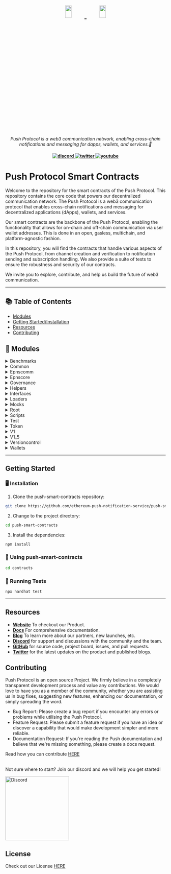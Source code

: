 <h1 align="center">
    <a href="https://push.org/#gh-light-mode-only">
    <img width='20%' height='10%' src="https://res.cloudinary.com/drdjegqln/image/upload/v1686227557/Push-Logo-Standard-Dark_xap7z5.png">
    </a>
    <a href="https://push.org/#gh-dark-mode-only">
    <img width='20%' height='10%' src="https://res.cloudinary.com/drdjegqln/image/upload/v1686227558/Push-Logo-Standard-White_dlvapc.png">
    </a>
</h1>

<p align="center">
  <i align="center">Push Protocol is a web3 communication network, enabling cross-chain notifications and messaging for dapps, wallets, and services.🚀</i>
</p>

<h4 align="center">

  <a href="https://discord.gg/pushprotocol">
    <img src="https://img.shields.io/badge/discord-7289da.svg?style=flat-square" alt="discord">
  </a>
  <a href="https://twitter.com/pushprotocol">
    <img src="https://img.shields.io/badge/twitter-18a1d6.svg?style=flat-square" alt="twitter">
  </a>
  <a href="https://www.youtube.com/@pushprotocol">
    <img src="https://img.shields.io/badge/youtube-d95652.svg?style=flat-square&" alt="youtube">
  </a>
</h4>

# Push Protocol Smart Contracts

Welcome to the repository for the smart contracts of the Push Protocol. This repository contains the core code that powers our decentralized communication network. The Push Protocol is a web3 communication protocol that enables cross-chain notifications and messaging for decentralized applications (dApps), wallets, and services.

Our smart contracts are the backbone of the Push Protocol, enabling the functionality that allows for on-chain and off-chain communication via user wallet addresses. This is done in an open, gasless, multichain, and platform-agnostic fashion.

In this repository, you will find the contracts that handle various aspects of the Push Protocol, from channel creation and verification to notification sending and subscription handling. We also provide a suite of tests to ensure the robustness and security of our contracts.

We invite you to explore, contribute, and help us build the future of web3 communication.



---

## 📚 Table of Contents
- [Modules](#-modules)
- [Getting Started/Installation](#getting-started)
- [Resources](#resources)
- [Contributing](#contributing)


## 🧩 Modules

<details closed><summary>Benchmarks</summary>

| File                         | Summary                                                                                                                                                                                                                                                                                                                                                                                                                                                                                                                   | Module                                       |
|:-----------------------------|:--------------------------------------------------------------------------------------------------------------------------------------------------------------------------------------------------------------------------------------------------------------------------------------------------------------------------------------------------------------------------------------------------------------------------------------------------------------------------------------------------------------------------|:---------------------------------------------|
| EPNSCoreV1.Benchmark.test.js | The code snippet initializes and runs benchmarks to test the functionality of the EPNS smart contract. The tests involve creating channels and adding whitelisted addresses. The contract is deployed using a proxy contract, with arguments passed via arrays and functions executed using the AsyncFunction constructor. The aim is to test the time taken for each function to execute. The benchmarks are run against three different versions of the contract, allowing for comparisons on changes in functionality. | test/benchmarks/EPNSCoreV1.Benchmark.test.js |

</details>

<details closed><summary>Common</summary>

| File             | Summary                                                                                                                                                                                                                                                                                                                                                                                                         | Module                       |
|:-----------------|:----------------------------------------------------------------------------------------------------------------------------------------------------------------------------------------------------------------------------------------------------------------------------------------------------------------------------------------------------------------------------------------------------------------|:-----------------------------|
| expect.js        | This code defines a Chai assertion library and uses it to test solidity code on the Ethereum blockchain through the Ethereum Waffle package. It exports the'expect' function for use in testing.                                                                                                                                                                                                                | test/common/expect.js        |
| fixtures.js      | The provided code snippet offers two fixtures-`epnsContractFixture` and `tokenFixture`-for testing smart contracts related to Ethereum Push Notification Service (EPNS). The `epnsContractFixture` returns several proxies and contracts required for EPNS, while `tokenFixture` returns a mock Dai contract. The code also defines several constants needed for the EPNS deployment and deployment parameters. | test/common/fixtures.js      |
| fixtures_temp.js | The provided code snippet consists of two async functions. The first function deploys an instance of an EPNS contract, along with several other contracts. The second function sets up a token fixture that includes a mock DAI token and the ADAI contract. These functions are exported for use in testing and development environments.                                                                      | test/common/fixtures_temp.js |

</details>

<details closed><summary>Epnscomm</summary>

| File                    | Summary                                                                                                                                                                                                                                                                                                                                                                                                                                                    | Module                                     |
|:------------------------|:-----------------------------------------------------------------------------------------------------------------------------------------------------------------------------------------------------------------------------------------------------------------------------------------------------------------------------------------------------------------------------------------------------------------------------------------------------------|:-------------------------------------------|
| EPNSCommV1.sol          | Error generating file summary. Exception: Client error '400 Bad Request' for url 'https://api.openai.com/v1/chat/completions'                                                                                                                                                                                                                                                                                                                              | contracts/EPNSComm/EPNSCommV1.sol          |
|                         | For more information check: https://httpstatuses.com/400                                                                                                                                                                                                                                                                                                                                                                                                   |                                            |
| EPNSCommStorageV1_5.sol | This Solidity code defines a contract for storing and managing user data in the Ethereum Push Notification Service (EPNS) protocol. It includes a User struct for organizing data about users and several mappings that track user and channel subscriptions. The contract also includes state variables for governance, user count, and more.                                                                                                             | contracts/EPNSComm/EPNSCommStorageV1_5.sol |
| EPNSCommAdmin.sol       | This code snippet is a Solidity contract that extends the ProxyAdmin contract from the OpenZeppelin library. Its main functionality is to serve as a proxy administrator for a smart contract system, allowing the updating and upgrading of contracts in the system, while maintaining the same deployment address and keeping the contract functionalities intact. The SPDX-License-Identifier is also included, specifying the open-source MIT license. | contracts/EPNSComm/EPNSCommAdmin.sol       |
| EPNSCommProxy.sol       | The provided Solidity contract is an implementation of a transparent upgradeable proxy using the OpenZeppelin library. It takes in parameters for the contract's logic, governance address, push-channel admin address, and chain name as part of its constructor function. Upon initialization, the contract transparently proxies its functionality, allowing future upgrades and modifications without breaking functionality or requiring migrations.  | contracts/EPNSComm/EPNSCommProxy.sol       |
| EPNSCommV1_5.sol        | Error generating file summary. Exception: Client error '400 Bad Request' for url 'https://api.openai.com/v1/chat/completions'                                                                                                                                                                                                                                                                                                                              | contracts/EPNSComm/EPNSCommV1_5.sol        |
|                         | For more information check: https://httpstatuses.com/400                                                                                                                                                                                                                                                                                                                                                                                                   |                                            |

</details>

<details closed><summary>Epnscore</summary>

| File                    | Summary                                                                                                                                                                                                                                                                                                                                                                                                                                                                                    | Module                                     |
|:------------------------|:-------------------------------------------------------------------------------------------------------------------------------------------------------------------------------------------------------------------------------------------------------------------------------------------------------------------------------------------------------------------------------------------------------------------------------------------------------------------------------------------|:-------------------------------------------|
| EPNSCoreV1.sol          | Error generating file summary. Exception: Client error '400 Bad Request' for url 'https://api.openai.com/v1/chat/completions'                                                                                                                                                                                                                                                                                                                                                              | contracts/EPNSCore/EPNSCoreV1.sol          |
|                         | For more information check: https://httpstatuses.com/400                                                                                                                                                                                                                                                                                                                                                                                                                                   |                                            |
| EPNSCoreProxy.sol       | The code defines a contract EPNSCoreProxy that extends the TransparentUpgradeableProxy to enable transparent and secure upgrades. It uses the constructor to set various parameters, such as logic contract, governance address, WETH and DAI addresses, and initialization parameters by encoding values using abi.encodeWithSignature().                                                                                                                                                 | contracts/EPNSCore/EPNSCoreProxy.sol       |
| EPNSCoreStorageV2.sol   | The provided code defines a contract called EPNSCoreStorageV2 that has three state variables. It defines two types of byte32 hash constants and mappings for nonces, channel update counters and rewards claimed by addresses for channel creation. It specifies the Solidity compiler version to be used as greater than or equal to 0.6.0 and less than 0.7.0.                                                                                                                           | contracts/EPNSCore/EPNSCoreStorageV2.sol   |
| EPNSCoreAdmin.sol       | The code defines a contract called EPNSCoreAdmin that imports "ProxyAdmin" from the "@openzeppelin/contracts/proxy/" package. The contract defines no behavior of its own and essentially acts as a forwarding service that allows an admin to upgrade other contacts via a proxy. It is licensed under MIT.                                                                                                                                                                               | contracts/EPNSCore/EPNSCoreAdmin.sol       |
| EPNSCoreV1_Temp.sol     | Error generating file summary. Exception: Client error '400 Bad Request' for url 'https://api.openai.com/v1/chat/completions'                                                                                                                                                                                                                                                                                                                                                              | contracts/EPNSCore/EPNSCoreV1_Temp.sol     |
|                         | For more information check: https://httpstatuses.com/400                                                                                                                                                                                                                                                                                                                                                                                                                                   |                                            |
| TempStorage.sol         | The provided code is for a Solidity smart contract called TempStorage, which serves as a temporary storage for channels whose poolContribution and weight have been updated. It uses a mapping data structure to keep track of updated channels and has two functions that allow users to check if a channel has been adjusted and to mark a channel as adjusted, respectively. The constructor function sets the Core_Address of the contract and requires that it be a non-zero address. | contracts/EPNSCore/TempStorage.sol         |
| EPNSCoreStorageV1_5.sol | This Solidity contract defines the storage layout for an Ethereum Push Notification Service (EPNS). It includes various enums, constants, mappings, and state variables to keep track of channels created by users, historical data, fair share ratios, fee calculations, and more.                                                                                                                                                                                                        | contracts/EPNSCore/EPNSCoreStorageV1_5.sol |
| EPNSCoreV1_5.sol        | Error generating file summary. Exception: Client error '400 Bad Request' for url 'https://api.openai.com/v1/chat/completions'                                                                                                                                                                                                                                                                                                                                                              | contracts/EPNSCore/EPNSCoreV1_5.sol        |
|                         | For more information check: https://httpstatuses.com/400                                                                                                                                                                                                                                                                                                                                                                                                                                   |                                            |

</details>

<details closed><summary>Governance</summary>

| File                        | Summary                                                                                                                                                                                                                                                                                                                                                                                                                                                                                                                                                                                                                                  | Module                                           |
|:----------------------------|:-----------------------------------------------------------------------------------------------------------------------------------------------------------------------------------------------------------------------------------------------------------------------------------------------------------------------------------------------------------------------------------------------------------------------------------------------------------------------------------------------------------------------------------------------------------------------------------------------------------------------------------------|:-------------------------------------------------|
| GovernorBravo.sol           | Error generating file summary. Exception: Client error '400 Bad Request' for url 'https://api.openai.com/v1/chat/completions'                                                                                                                                                                                                                                                                                                                                                                                                                                                                                                            | contracts/governance/GovernorBravo.sol           |
|                             | For more information check: https://httpstatuses.com/400                                                                                                                                                                                                                                                                                                                                                                                                                                                                                                                                                                                 |                                                  |
| VerzionedInitializable.sol  | The provided code snippet is a helper contract that supports initializer functions. It includes a modifier for use in the contract's initializer function, a function for returning the revision number of the contract, and a private function for detecting if a function is running in the constructor or not. It is based on the OpenZeppelin Initializable contract.                                                                                                                                                                                                                                                                | contracts/governance/VerzionedInitializable.sol  |
| Timelock.sol                | This code snippet may be used as a secure and safe library to perform arithmetic operations on unsigned integers in Solidity smart contracts. The code ensures that the more complex mathematical operations such as addition, subtraction, multiplication, division, and modular calculations do not exceed limits or the size of the uint data type. It also has built-in error management functions to provide detailed codes and logic errors messages for easier debugging. The remaining part of the code is smart-contract related, implementing a timelock module to set in places consistent custom ETH transactions schedules. | contracts/governance/Timelock.sol                |
| GovernorBravoInterfaces.sol | The given code implements the storage and events for the Governor Bravo contract, which is designed for decentralized governance using voting proposals. It includes functionalities for creating, voting, canceling, queuing, and executing proposals with various parameters such as a voting delay, voting period, and proposal threshold. The Timelock and EPNS contracts are a part of the implementation and facilitate time-based delays and token-based votes, respectively.                                                                                                                                                     | contracts/governance/GovernorBravoInterfaces.sol |
| EPNSBravoProxy.sol          | The code defines a Solidity contract named EPNSBravoProxy that inherits from TransparentUpgradeableProxy. It enables upgrades of contracts by storing the contract's address while launching an upgradeable version of it. The contract takes in several parameters upon implementation, which can change important factors, functionality and voting behavior of each upgrade.                                                                                                                                                                                                                                                          | contracts/governance/EPNSBravoProxy.sol          |

</details>

<details closed><summary>Helpers</summary>

| File     | Summary                                                                                                                       | Module           |
|:---------|:------------------------------------------------------------------------------------------------------------------------------|:-----------------|
| utils.js | Error generating file summary. Exception: Client error '400 Bad Request' for url 'https://api.openai.com/v1/chat/completions' | helpers/utils.js |
|          | For more information check: https://httpstatuses.com/400                                                                      |                  |

</details>

<details closed><summary>Interfaces</summary>

| File                              | Summary                                                                                                                                                                                                                                                                                                                                                                                                                                    | Module                                                 |
|:----------------------------------|:-------------------------------------------------------------------------------------------------------------------------------------------------------------------------------------------------------------------------------------------------------------------------------------------------------------------------------------------------------------------------------------------------------------------------------------------|:-------------------------------------------------------|
| IPUSH.sol                         | The provided code is an interface for an ERC20-like token contract called IPUSH. It defines four functions that can be implemented by the contract: born() returns the block number when the token was created, totalSupply() returns the total supply of the token, resetHolderWeight() resets the token holder's weight, and returnHolderUnits() returns the number of tokens held by an account at a particular block number.           | contracts/interfaces/IPUSH.sol                         |
| IEPNSCore.sol                     | This code snippet declares an interface in Solidity called "IEPNSCore". It doesn't contain any actual code or functionality, but rather acts as a definition that other contracts can use to interact with contracts that implement the functions and variables defined in this interface. It specifies that the contract implementing this interface should use a version of Solidity greater than or equal to 0.6.0 but less than 0.7.0. | contracts/interfaces/IEPNSCore.sol                     |
| IEPNSCommV1.sol                   | The provided code snippet defines an interface for the IEPNSCommV1 contract that includes two external functions. The first function, subscribeViaCore, allows a user to subscribe to a channel by passing in the channel and user addresses. The second function, unSubscribeViaCore, allows a user to unsubscribe from a previously subscribed channel by passing in the channel and user addresses.                                     | contracts/interfaces/IEPNSCommV1.sol                   |
| ITempStorage.sol                  | The provided code snippet defines an interface for a TempStorage contract that allows the Core Contract to flag channel addresses with complete adjustments as true using the function setChannelAdjusted. The function isChannelAdjusted returns the status of adjustment for a given channel address.                                                                                                                                    | contracts/interfaces/ITempStorage.sol                  |
| IERC1271.sol                      | The provided code snippet is an interface implementation of the ERC1271 standard signature validation method in Solidity. It defines a single function'isValidSignature' which accepts a hash and signature as input parameters and returns a magic value. This interface is intended to verify that a signature attachment in a digital certificate of smart contracts is associated with the correct data.                               | contracts/interfaces/IERC1271.sol                      |

</details>

<details closed><summary>Loaders</summary>

| File                   | Summary                                                                                                                                                                                                                                                                                                                                                                                                                                                                                                                                                                 | Module                         |
|:-----------------------|:------------------------------------------------------------------------------------------------------------------------------------------------------------------------------------------------------------------------------------------------------------------------------------------------------------------------------------------------------------------------------------------------------------------------------------------------------------------------------------------------------------------------------------------------------------------------|:-------------------------------|
| envVerifier.js         | This code exports a function that verifies and generates an environment file by checking for its presence, reading a version-controlled sample file, prompting the user with any variables not found in the environment file, and building the real environment file by appending real environment variable values entered by the user. The function returns null when the environment is verified or generated. The'chalk' package outputs pretty terminal messages, and the script has the option to fail or log on non-verification of environment variables.        | loaders/envVerifier.js         |
| versionVerifier.js     | This code snippet provides a set of functions to verify and upgrade a version of a configuration file, using properties of said file and verified parameters. The code reads a contract configuration file in json format and checks a version history. If there is a version upgrade, it makes necessary JSON changes to double-check the data, overwriting parameters read previously, thus keeping errors at bay. The file mostly relies on third-party of close source modules and deals extensively with monitoring and reporting errors generated in the process. | loaders/versionVerifier.js     |
| tokenAmountVerifier.js | This code snippet exports a function "verifyTokensAmount", which uses the "DISTRIBUTION_INFO" constant to calculate the total distributed token amount and verify if it matches the expected total. The function achieves this by recursively iterating over the "DISTRIBUTION_INFO" object and returns an error and exits the process if the total amount is incorrect. The code utilises the "chalk" library for formatting output to the console.                                                                                                                    | loaders/tokenAmountVerifier.js |

</details>

<details closed><summary>Mocks</summary>

| File                     | Summary                                                                                                                                                                                                                                                                                                                                                                                                                                                                                         | Module                                   |
|:-------------------------|:------------------------------------------------------------------------------------------------------------------------------------------------------------------------------------------------------------------------------------------------------------------------------------------------------------------------------------------------------------------------------------------------------------------------------------------------------------------------------------------------|:-----------------------------------------|
| IUniswapV2RouterMock.sol | The provided code snippet is a Solidity interface for the UniswapV2RouterMock contract. It defines two function signatures: swapExactTokensForTokens for swapping tokens and getAmountsOut for calculating the expected output amounts when swapping tokens. The provided interface acts as a blueprint for any contract implementing the UniswapV2RouterMock interface, allowing them to interact with other contracts that require this functionality.                                        | contracts/mocks/IUniswapV2RouterMock.sol |
| MockERC1271.sol          | The provided code defines the "SignatureVerifier" contract, which verifies whether a given signature is valid for a specified hash corresponding to the contract's owner address. The contract uses the openzeppelin ECDSA library and supports the ERC1271 standard for signature validation. The "supportsStaticCall" function checks whether a given method ID belongs to the ERC1271 interface, while the "isValidSignature" function verifies if the signature matches the expected owner. | contracts/mocks/MockERC1271.sol          |
| MockDai.sol              | The code provides a smart contract that allows for the minting of ERC20 tokens and is used as a mock version of DAI stablecoin. The `MintableERC20` abstract contract, derived from `ERC20`, enables tokens to be minted and the `MockDAI` contract inherits from it with the name "DAI" and ticker "DAI". This contract could be used in place of real DAI tokens for testing and development of decentralized applications.                                                                   | contracts/mocks/MockDai.sol              |

</details>

<details closed><summary>Root</summary>

| File              | Summary                                                                                                                                                                                                                                                                                                                                                                                                                      | Module            |
|:------------------|:-----------------------------------------------------------------------------------------------------------------------------------------------------------------------------------------------------------------------------------------------------------------------------------------------------------------------------------------------------------------------------------------------------------------------------|:------------------|
| hardhat.config.js | The provided code snippet defines default networks and loads required libraries in a Hardhat environment for Ethereum smart contract development. It includes tasks to generate a mnemonic, get account information and balance, and send ETH. The environment can be configured for various blockchain networks including mainnet, testnet and local networks. It also includes an Etherscan API key for code verification. | hardhat.config.js |
| license-v1        | The provided code snippet is the license text for the Business Source License 1.1. The license gives the right to copy, modify, create derivative works, and redistribute the Push Protocol, subject to certain conditions and limitations. It includes terms regarding a Change License and specifies covenants required by the Licensor.                                                                                   | license-v1        |
| app.js            | This code snippet uses the chalk library to display a completion message and prompt for the user to run a command. Additionally, it loads an environment verifier module and awaits its execution before displaying the messages.                                                                                                                                                                                            | app.js            |

</details>

<details closed><summary>Scripts</summary>

| File                         | Summary                                                                                                                                                                                                                                                                                                                                                                                                                                                                                                     | Module                               |
|:-----------------------------|:------------------------------------------------------------------------------------------------------------------------------------------------------------------------------------------------------------------------------------------------------------------------------------------------------------------------------------------------------------------------------------------------------------------------------------------------------------------------------------------------------------|:-------------------------------------|
| 1_deployEPNSCoreV1.js        | The provided code snippet imports various dependencies and defines helper functions for deploying and verifying contracts. It also defines the `main` function, which runs version checks, deploys contracts, verifies contracts, and upgrades the version. The `setupAllContracts` function handles the deployment of various contracts and returns the list of deployed contracts.                                                                                                                        | scripts/1_deployEPNSCoreV1.js        |
| 1_5_deployEPNSCoreV1_5.js    | The code is a Node.js script that uses the Hardhat framework to deploy and upgrade Ethereum smart contracts. It requires other modules such as `fs` and `chalk` and includes helper functions such as `deployContract()` and `verifyAllContracts()`. The `main()` function deploys, verifies, and upgrades multiple contracts and conducts version control checks.                                                                                                                                          | scripts/1_5_deployEPNSCoreV1_5.js    |
| 4_deployEPNSCommV2.js        | The code snippet deploys, verifies and upgrades Ethereum smart contracts using Hardhat framework. It imports several modules such as fs and chalk, and utilizes a versionVerifier to verify version control, an upgradeVersion function to upgrade versions of contracts, and various utils functions. Using ethers, it deploys a specific smart contract and a factory class generates contact instances, which are then upgraded to run via ethers.                                                       | scripts/4_deployEPNSCommV2.js        |
| 0_deploySample.js            | The code checks and upgrades a version, deploys all necessary contracts, and verifies them. It imports required modules and calls related functions. EPNS contracts are deployed based on arguments passed, upgraded and subsequently verified. Finally, a'process exit' command is run to terminate the functions of the code.                                                                                                                                                                             | scripts/0_deploySample.js            |
| 2_5_deployEPNSCommV1_5.js    | This code snippet deploys and upgrades smart contracts using Hardhat. It includes a version check, contract deployment, verification, and version upgrade. It also utilizes helper functions to assist with deployment, including the ability to dynamically deploy contracts using arguments files. The code utilizes chalk for logging and reporting purposes.                                                                                                                                            | scripts/2_5_deployEPNSCommV1_5.js    |
| 6_deployEPNSCommV3.js        | The code defines an async function, `main()`, that deploys and verifies contracts, upgrades their version, and completes a version check. It uses various functions and modules, including `fs`, `chalk`, and the `hardhat` module's `config` and `ethers` objects. Additionally, it calls `setupAllContracts()` to handle deployment specifics and receives `deployedContracts` as an array of contracts. The main() function is an entry point that runs when the larger application or script is called. | scripts/6_deployEPNSCommV3.js        |
| 2_deployEPNSCommV1.js        | The code defines the main function that deploys multiple smart contracts using the Hardhat framework with support for the version control of each contract, and upgrades them for the Ethereum blockchain ecosystem. The function also handles the verification of each contract's deployment through the verificationAllContracts function. The deployed contract details are logged onto the console using Chalk for easy readability.                                                                    | scripts/2_deployEPNSCommV1.js        |
| 7_polygonDeployEPNSCommV1.js | This code sets up and deploys smart contracts for the EPNS communication protocol using Hardhat. It uses version control, deploys the contracts and verifies the deployment, and upgrades the version after deployment. The `setupAllContracts` function deploys the contracts specified in its parameters and returns their addresses.                                                                                                                                                                     | scripts/7_polygonDeployEPNSCommV1.js |
| 5_deployEPNSCoreV3.js        | The code creates a script that first checks the version of the contracts being used for decentralized operation, then deploys and verifies them if they are valid. The script then upgrades the contracts' versions if needed, using Hardhat and Fastify as development platforms where serverless functions can be run without using servers. Finally, the script logs the results of each stage of the deployment and version control process.                                                            | scripts/5_deployEPNSCoreV3.js        |
| 3_deployEPNSCoreV2.js        | This code snippet deploys, verifies, and upgrades smart contracts on Ethereum using the Hardhat framework. It also has functions for contract version verification, reading from argument files, and printing colored console logs. The main() function calls the setupAllContracts() function, which deploys smart contracts and returns their addresses. It then upgrades the EPNSCoreV2 contract and aborts or succeeds the process based on the result of the promises returned.                        | scripts/3_deployEPNSCoreV2.js        |
| temp_deployEPNSCoreV1_5.js   | The code sets up a system for upgrading contracts via utilizing the Hardhat development environment and `ethers.js` package. It deploys contracts, verifies their deployment and upgrades the existing contract version with the latest version. The version upgrade function listens in to the EPNSEventsManager contract and mirrors emissions from an old contract to a new one.                                                                                                                         | scripts/temp_deployEPNSCoreV1_5.js   |
| 8_polygonDeployEPNSCommV2.js | The code uses NodeJS and Hardhat to deploy contracts, verify them, and upgrade versions. It imports external modules such as FS (File System) and Chalk (Terminal Styling). The `setupAllContracts` function deploys specific contracts, upgrades them and returns those that were deployed. Overall, `main` controls the execution order and prints logs using Chalk to show the user what is happening.                                                                                                   | scripts/8_polygonDeployEPNSCommV2.js |

</details>

<details closed><summary>Test</summary>

| File    | Summary                                                                                                                                                                                                                                                                                                                                                                                                                     | Module       |
|:--------|:----------------------------------------------------------------------------------------------------------------------------------------------------------------------------------------------------------------------------------------------------------------------------------------------------------------------------------------------------------------------------------------------------------------------------|:-------------|
| time.js | This code snippet provides various functions for interacting with the Ganache network, including advancing the block, increasing time, and retrieving block data. The code utilizes the BN.js library for handling big numbers and the ethers.js library for interacting with the Ethereum network. The duration object also provides a convenient way to convert time periods into seconds for use in the other functions. | test/time.js |

</details>

<details closed><summary>Token</summary>

| File      | Summary                                                                                                                                                                                                              | Module                    |
|:----------|:---------------------------------------------------------------------------------------------------------------------------------------------------------------------------------------------------------------------|:--------------------------|
| EPNS.sol  | Error generating file summary. Exception: Client error '400 Bad Request' for url 'https://api.openai.com/v1/chat/completions'                                                                                        | contracts/token/EPNS.sol  |
|           | For more information check: https://httpstatuses.com/400                                                                                                                                                             |                           |
| EPNS.args | The provided code snippet is an array containing a string of hex code which represents a Ethereum address on the blockchain network. This is a basic storage structure used to write the address on smart contracts. | contracts/token/EPNS.args |

</details>

<details closed><summary>V1</summary>

| File                                  | Summary                                                                                                                                                                                                                                                                                                                                                                                                                                                                                    | Module                                        |
|:--------------------------------------|:-------------------------------------------------------------------------------------------------------------------------------------------------------------------------------------------------------------------------------------------------------------------------------------------------------------------------------------------------------------------------------------------------------------------------------------------------------------------------------------------|:----------------------------------------------|
| EPNSCommV1.MigrateSubscribers.js      | The provided code implements a smart contract protocol for EPNS COMMUNICATOR. It includes various functionalities such as migratory subscription data testing, setting up contract addresses, processing migrations, and using formatted APIs for blockchains. The code has detailed descriptions of various functions it supports such as addUser, subscribe data migration, and state variable updates.                                                                                  | test/v1/EPNSCommV1.MigrateSubscribers.js      |
| EPNSCoreV1.ChannelActivationCycles.js | Error generating file summary. Exception: Client error '400 Bad Request' for url 'https://api.openai.com/v1/chat/completions'                                                                                                                                                                                                                                                                                                                                                              | test/v1/EPNSCoreV1.ChannelActivationCycles.js |
|                                       | For more information check: https://httpstatuses.com/400                                                                                                                                                                                                                                                                                                                                                                                                                                   |                                               |
| EPNSCommV1.SendNotifs.js              | The code snippet sets up a testing environment for the EPNS COMMUNICATOR Protocol including importing dependencies and defining contracts properties. The code also runs tests on the send notification function checking that notifications are properly sent to recipients and rejected if invalid channels, recipients or delegates; the tests also emit event logs to verify proper logic execution.                                                                                   | test/v1/EPNSCommV1.SendNotifs.js              |
| EPNSCommV1.Subscribers.js             | Error generating file summary. Exception: Client error '400 Bad Request' for url 'https://api.openai.com/v1/chat/completions'                                                                                                                                                                                                                                                                                                                                                              | test/v1/EPNSCommV1.Subscribers.js             |
|                                       | For more information check: https://httpstatuses.com/400                                                                                                                                                                                                                                                                                                                                                                                                                                   |                                               |
| EPNSCoreV1.Basic.js                   | The code snippet provides several functionalities for testing the EPNS Core Protocol, including defining various constants, initializing contracts and signers, and testing the basics of the core and communicator protocols. It also uses external packages like Chai and Ethereum-waffle for testing, and custom helper functions for calculations. The code primarily focuses on testing channel-related functions.                                                                    | test/v1/EPNSCoreV1.Basic.js                   |
| EPNSCoreV1.ChannelCreation.js         | Error generating file summary. Exception: Client error '400 Bad Request' for url 'https://api.openai.com/v1/chat/completions'                                                                                                                                                                                                                                                                                                                                                              | test/v1/EPNSCoreV1.ChannelCreation.js         |
|                                       | For more information check: https://httpstatuses.com/400                                                                                                                                                                                                                                                                                                                                                                                                                                   |                                               |
| EPNSCoreV1.readjustFSFunction.js      | Error generating file summary. Exception: Client error '400 Bad Request' for url 'https://api.openai.com/v1/chat/completions'                                                                                                                                                                                                                                                                                                                                                              | test/v1/EPNSCoreV1.readjustFSFunction.js      |
|                                       | For more information check: https://httpstatuses.com/400                                                                                                                                                                                                                                                                                                                                                                                                                                   |                                               |
| EPNSCoreV1.ChannelCreationForAdmin.js | The provided code snippet tests functions for the EPNS Core Protocol, a smart contract system that facilitates communication between Ethereum applications and their users. The tests cover the creation of channels for the push channel admin and EPNS alerter, interactions between the EPNS Core and EPNS Communicator contracts, and ensuring that certain functions can only be called by authorized parties. The tests use Solidity, Chai, and the Hardhat development environment. | test/v1/EPNSCoreV1.ChannelCreationForAdmin.js |
| EPNSCoreV1.MigrateChannels.js         | Error generating file summary. Exception: Client error '400 Bad Request' for url 'https://api.openai.com/v1/chat/completions'                                                                                                                                                                                                                                                                                                                                                              | test/v1/EPNSCoreV1.MigrateChannels.js         |
|                                       | For more information check: https://httpstatuses.com/400                                                                                                                                                                                                                                                                                                                                                                                                                                   |                                               |
| EPNSCoreV1.ChannelVerification.js     | Error generating file summary. Exception: Client error '400 Bad Request' for url 'https://api.openai.com/v1/chat/completions'                                                                                                                                                                                                                                                                                                                                                              | test/v1/EPNSCoreV1.ChannelVerification.js     |
|                                       | For more information check: https://httpstatuses.com/400                                                                                                                                                                                                                                                                                                                                                                                                                                   |                                               |

</details>

<details closed><summary>V1_5</summary>

| File                                           | Summary                                                                                                                                                                                                                                                                                                                                                                                                                                                                                                                                                             | Module                                                   |
|:-----------------------------------------------|:--------------------------------------------------------------------------------------------------------------------------------------------------------------------------------------------------------------------------------------------------------------------------------------------------------------------------------------------------------------------------------------------------------------------------------------------------------------------------------------------------------------------------------------------------------------------|:---------------------------------------------------------|
| EPNSCommV1_5_SendNotification.test.js          | The provided code snippet is a test suite for the EPNS Comm V1_5 Protocol, which involves sending notifications through the EPNS Core system. The tests cover a range of scenarios, including sending notifications to oneself, setting up a channel and adding delegates, and checking that notifications are sent only to approved recipients. The code uses packages such as ethers and waffle for development and testing purposes.                                                                                                                             | test/v1_5/EPNSCommV1_5_SendNotification.test.js          |
| EPNSCoreV1_Temp.AdjustPoolContribution.test.js | Error generating file summary. Exception: Client error '400 Bad Request' for url 'https://api.openai.com/v1/chat/completions'                                                                                                                                                                                                                                                                                                                                                                                                                                       | test/v1_5/EPNSCoreV1_Temp.AdjustPoolContribution.test.js |
|                                                | For more information check: https://httpstatuses.com/400                                                                                                                                                                                                                                                                                                                                                                                                                                                                                                            |                                                          |
| EPNSCoreV1_5.UpdateChannelMeta.test.js         | The code snippet includes unit tests for the EPNS CoreV2 Protocol. The tests focus on the functionality to create and update channels. Various checks have been implemented, such as contract pauseability, the validity of channel owner, minimum funds requirement, and the ability to charge dynamically up to accept certain payment amounts. Testing for correct state transitions and event emission are also undertaken.                                                                                                                                     | test/v1_5/EPNSCoreV1_5.UpdateChannelMeta.test.js         |
| EPNSCoreV1_Temp.Swap.test.js                   | The code snippet tests the functionality of swapping aDai tokens for PUSH tokens in the EPNS (Ethereum Push Notification Service) smart contract. The test cases check for the correct swap values, pausing of contract during the swap, correct admin authorization, and updating of CHANNEL_POOL_FUNDS. The code also imports various modules and sets variables for the transactions.                                                                                                                                                                            | test/v1_5/EPNSCoreV1_Temp.Swap.test.js                   |
| EPNSCoreV1_5.TimeBoundChannel.test.js          | Error generating file summary. Exception: Client error '400 Bad Request' for url 'https://api.openai.com/v1/chat/completions'                                                                                                                                                                                                                                                                                                                                                                                                                                       | test/v1_5/EPNSCoreV1_5.TimeBoundChannel.test.js          |
|                                                | For more information check: https://httpstatuses.com/400                                                                                                                                                                                                                                                                                                                                                                                                                                                                                                            |                                                          |
| EPNSCoreV1_5.Pausability.test.js               | The code snippet imports necessary modules and fixtures, defines and executes a series of tests on the EPNS Core protocol's channel creation functionalities and checks for reverts and correct executions. These include reverting on activation of an already active channel, executing only via governance during pausing and unpausing, should block certain functionalities when paused, and the functionality of activating a deactivated channel. Finally, it ensures that subscriptions and funds have been credited and updates state variables correctly. | test/v1_5/EPNSCoreV1_5.Pausability.test.js               |
| EPNSCoreV1_5.ChannelCreationPush.test.js       | The provided code is a test suite for the EPNS CoreV2 protocol which verifies the correctness of its functionalities such as creating a new channel, updating state variables, depositing fees, subscribing to channels, and emitting relevant events. The tests cover both failure and success cases, providing insight into the behavior of the protocol in different scenarios.                                                                                                                                                                                  | test/v1_5/EPNSCoreV1_5.ChannelCreationPush.test.js       |
| EPNSCommV1_5_SubscribeBySig.test.js            | Error generating file summary. Exception: Client error '400 Bad Request' for url 'https://api.openai.com/v1/chat/completions'                                                                                                                                                                                                                                                                                                                                                                                                                                       | test/v1_5/EPNSCommV1_5_SubscribeBySig.test.js            |
|                                                | For more information check: https://httpstatuses.com/400                                                                                                                                                                                                                                                                                                                                                                                                                                                                                                            |                                                          |
| EPNSCoreV1_5.OwnershipTransfer.test.js         | This code snippet tests various functionalities related to channel ownership transfer in the EPNS CoreV2 Protocol. The tests include checking validity of the caller, testing when the contract is not paused, updating protocol pool fees accurately on ownership transfer, transferring all Channel details to new Channel, emitting events correctly, etc. It also includes tests to ensure that channel owners can't transfer ownership of any other channel or transfer ownership to an already existing channel.                                              | test/v1_5/EPNSCoreV1_5.OwnershipTransfer.test.js         |
| EPNSCommV1_5_SendNotificationFromSig.test.js   | The code snippet is a test suite for the EIP 1271 and 712 Support functionality of the EPNS Comm V1_5 Protocol. It includes tests for sending channel notification using different types of signatures, delegation, and signature replay/expiry. The code uses Hardhat, Ether.js, and Waffle frameworks to run the tests.                                                                                                                                                                                                                                           | test/v1_5/EPNSCommV1_5_SendNotificationFromSig.test.js   |
| EPNSCoreV1_5.ChannelStateCycle.test.js         | Error generating file summary. Exception: Client error '400 Bad Request' for url 'https://api.openai.com/v1/chat/completions'                                                                                                                                                                                                                                                                                                                                                                                                                                       | test/v1_5/EPNSCoreV1_5.ChannelStateCycle.test.js         |
|                                                | For more information check: https://httpstatuses.com/400                                                                                                                                                                                                                                                                                                                                                                                                                                                                                                            |                                                          |

</details>

<details closed><summary>Versioncontrol</summary>

| File    | Summary                                                                                                                                                                                                                                                                                                                                                                                                                     | Module       |
|:--------|:----------------------------------------------------------------------------------------------------------------------------------------------------------------------------------------------------------------------------------------------------------------------------------------------------------------------------------------------------------------------------------------------------------------------------|:-------------|
| All Files | Summary explanation of all the files in version control __________ |  |


</details>

<details closed><summary>Wallets</summary>

| File      | Summary                                                                                                                                                                                                                                                                                    | Module            |
|:----------|:-------------------------------------------------------------------------------------------------------------------------------------------------------------------------------------------------------------------------------------------------------------------------------------------|:------------------|
| !noremove | The code snippet quizzes the user by asking a set of multiple-choice questions. It allows the user to select one of four possible answers by typing out the corresponding letter (A, B, C, or D). After all questions have been answered, the user's results are tallied up and displayed. | wallets/!noremove |

</details>

---

## Getting Started


### 🖥 Installation

1. Clone the push-smart-contracts repository:
```sh
git clone https://github.com/ethereum-push-notification-service/push-smart-contracts
```

2. Change to the project directory:
```sh
cd push-smart-contracts
```

3. Install the dependencies:
```sh
npm install
```

### 🤖 Using push-smart-contracts

```sh
cd contracts
```

### 🧪 Running Tests
```sh
npx hardhat test
```

---

## Resources
- **[Website](https://push.org)** To checkout our Product.
- **[Docs](https://docs.push.org/developers/)** For comprehensive documentation.
- **[Blog](https://medium.com/push-protocol)** To learn more about our partners, new launches, etc.
- **[Discord](discord.gg/pushprotocol)** for support and discussions with the community and the team.
- **[GitHub](https://github.com/ethereum-push-notification-service)** for source code, project board, issues, and pull requests.
- **[Twitter](https://twitter.com/pushprotocol)** for the latest updates on the product and published blogs.


## Contributing

Push Protocol is an open source Project. We firmly believe in a completely transparent development process and value any contributions. We would love to have you as a member of the community, whether you are assisting us in bug fixes, suggesting new features, enhancing our documentation, or simply spreading the word. 

- Bug Report: Please create a bug report if you encounter any errors or problems while utilising the Push Protocol.
- Feature Request: Please submit a feature request if you have an idea or discover a capability that would make development simpler and more reliable.
- Documentation Request: If you're reading the Push documentation and believe that we're missing something, please create a docs request.


Read how you can contribute <a href="https://github.com/ethereum-push-notification-service/push-sdk/blob/main/contributing.md">HERE</a>

<br />
Not sure where to start? Join our discord and we will help you get started!

<a href="discord.gg/pushprotocol" title="Join Our Community"><img src="https://www.freepnglogos.com/uploads/discord-logo-png/playerunknown-battlegrounds-bgparty-15.png" width="200" alt="Discord" /></a>

## License
Check out our License <a href='https://github.com/ethereum-push-notification-service/push-sdk/blob/main/license-v1.md'>HERE </a>



